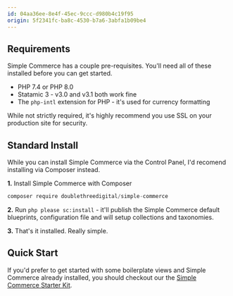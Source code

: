 ```yaml
---
id: 04aa36ee-8e4f-45ec-9ccc-d980b4c19f95
origin: 5f2341fc-ba8c-4530-b7a6-3abfa1b09be4
---
```

## Requirements
Simple Commerce has a couple pre-requisites. You'll need all of these installed before you can get started.

* PHP 7.4 or PHP 8.0
* Statamic 3 - v3.0 and v3.1 both work fine
* The `php-intl` extension for PHP - it's used for currency formatting

While not strictly required, it's highly recommend you use SSL on your production site for security.

## Standard Install
While you can install Simple Commerce via the Control Panel, I'd recomend installing via Composer instead.

**1.** Install Simple Commerce with Composer

```s
composer require doublethreedigital/simple-commerce
```

**2.** Run `php please sc:install` - it'll publish the Simple Commerce default blueprints, configuration file and will setup collections and taxonomies.

**3.** That's it installed. Really simple.

## Quick Start
If you'd prefer to get started with some boilerplate views and Simple Commerce already installed, you should checkout our the [Simple Commerce Starter Kit](https://github.com/doublethreedigital/simple-commerce-starter).